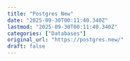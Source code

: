 ```yaml
---
title: "Postgres New"
date: "2025-09-30T00:11:40.340Z"
lastmod: "2025-09-30T00:11:40.340Z"
categories: ["Databases"]
original_url: "https://postgres.new/"
draft: false
---
```

